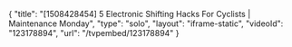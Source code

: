 {
    "title": "[1508428454] 5 Electronic Shifting Hacks For Cyclists | Maintenance Monday",
    "type": "solo",
    "layout": "iframe-static",
    "videoId": "123178894",
    "url": "\/tvpembed\/123178894"
}